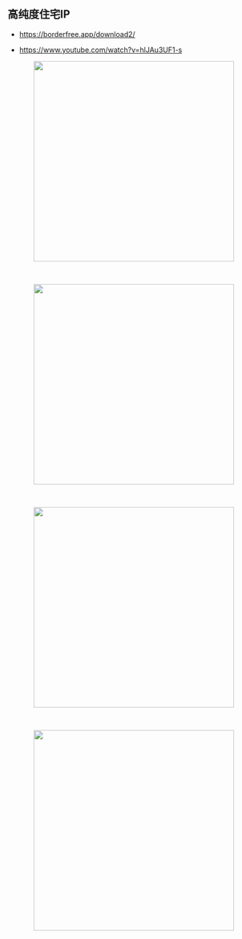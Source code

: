 ## 高纯度住宅IP

- https://borderfree.app/download2/

- https://www.youtube.com/watch?v=hlJAu3UF1-s


<p align="center"><img src="https://cdn.jsdelivr.net/gh/zb9678/img@main/im7/03.08:23:54:01.png" style="width:400px;"></p><br>
<p align="center"><img src="https://cdn.jsdelivr.net/gh/zb9678/img@main/im7/03.08:23:55:02.png" style="width:400px;"></p><br>
<p align="center"><img src="https://cdn.jsdelivr.net/gh/zb9678/img@main/im7/03.08:23:59:01.png" style="width:400px;"></p><br>
<p align="center"><img src="https://cdn.jsdelivr.net/gh/zb9678/img@main/im7/03.09:00:07:01.png" style="width:400px;"></p><br>
